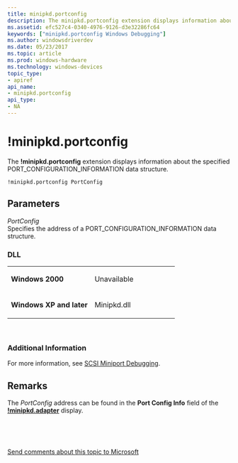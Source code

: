 ```yaml
---
title: minipkd.portconfig
description: The minipkd.portconfig extension displays information about the specified PORT_CONFIGURATION_INFORMATION data structure.
ms.assetid: efc527c4-0340-4976-9126-d3e32286fc64
keywords: ["minipkd.portconfig Windows Debugging"]
ms.author: windowsdriverdev
ms.date: 05/23/2017
ms.topic: article
ms.prod: windows-hardware
ms.technology: windows-devices
topic_type:
- apiref
api_name:
- minipkd.portconfig
api_type:
- NA
---
```


# !minipkd.portconfig


The **!minipkd.portconfig** extension displays information about the specified PORT\_CONFIGURATION\_INFORMATION data structure.

```
!minipkd.portconfig PortConfig 
```

## <span id="Parameters"></span><span id="parameters"></span><span id="PARAMETERS"></span>Parameters


<span id="_______PortConfig______"></span><span id="_______portconfig______"></span><span id="_______PORTCONFIG______"></span> *PortConfig*   
Specifies the address of a PORT\_CONFIGURATION\_INFORMATION data structure.

### <span id="DLL"></span><span id="dll"></span>DLL

<table>
<colgroup>
<col width="50%" />
<col width="50%" />
</colgroup>
<tbody>
<tr class="odd">
<td align="left"><p><strong>Windows 2000</strong></p></td>
<td align="left"><p>Unavailable</p></td>
</tr>
<tr class="even">
<td align="left"><p><strong>Windows XP and later</strong></p></td>
<td align="left"><p>Minipkd.dll</p></td>
</tr>
</tbody>
</table>

 

### <span id="Additional_Information"></span><span id="additional_information"></span><span id="ADDITIONAL_INFORMATION"></span>Additional Information

For more information, see [SCSI Miniport Debugging](scsi-miniport-debugging.md).

Remarks
-------

The *PortConfig* address can be found in the **Port Config Info** field of the [**!minipkd.adapter**](-minipkd-adapter.md) display.

 

 

[Send comments about this topic to Microsoft](mailto:wsddocfb@microsoft.com?subject=Documentation%20feedback%20[debugger\debugger]:%20!minipkd.portconfig%20%20RELEASE:%20%285/15/2017%29&body=%0A%0APRIVACY%20STATEMENT%0A%0AWe%20use%20your%20feedback%20to%20improve%20the%20documentation.%20We%20don't%20use%20your%20email%20address%20for%20any%20other%20purpose,%20and%20we'll%20remove%20your%20email%20address%20from%20our%20system%20after%20the%20issue%20that%20you're%20reporting%20is%20fixed.%20While%20we're%20working%20to%20fix%20this%20issue,%20we%20might%20send%20you%20an%20email%20message%20to%20ask%20for%20more%20info.%20Later,%20we%20might%20also%20send%20you%20an%20email%20message%20to%20let%20you%20know%20that%20we've%20addressed%20your%20feedback.%0A%0AFor%20more%20info%20about%20Microsoft's%20privacy%20policy,%20see%20http://privacy.microsoft.com/default.aspx. "Send comments about this topic to Microsoft")




